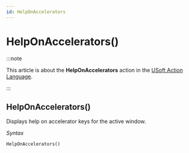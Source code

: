 ```yaml
---
id: HelpOnAccelerators
---
```


# HelpOnAccelerators()




:::note

This article is about the **HelpOnAccelerators** action in the [USoft Action Language](/docs/Task_flow/Action_Language_reference/USoft_Action_Language.md).

:::

## **HelpOnAccelerators()**

Displays help on accelerator keys for the active window.

*Syntax*

```
HelpOnAccelerators()
```

 